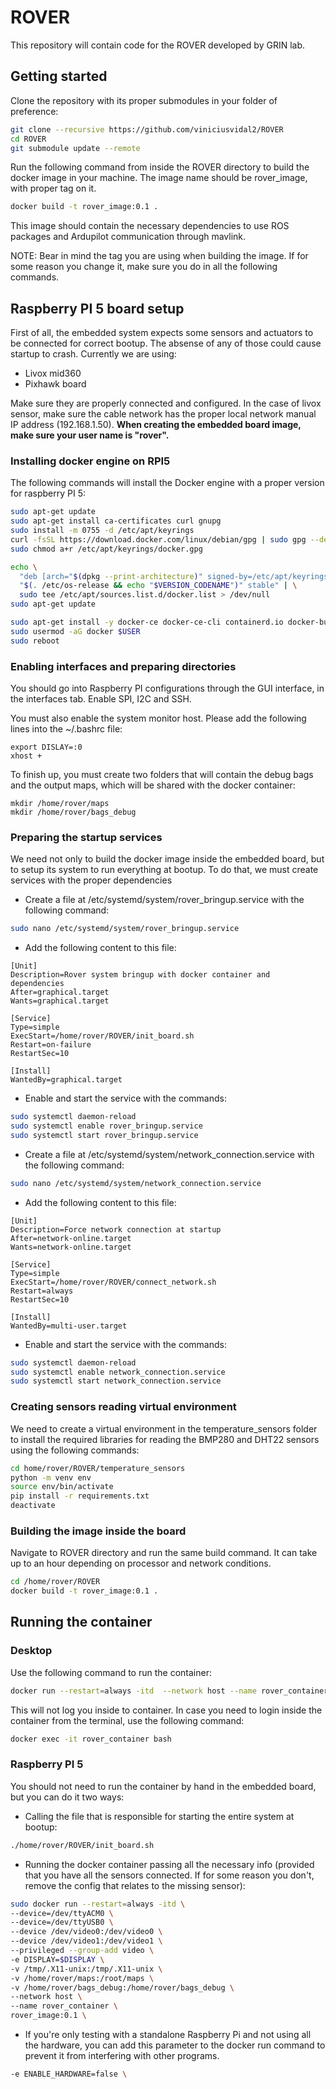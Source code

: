# ROVER
This repository will contain code for the ROVER developed by GRIN lab.

## Getting started
Clone the repository with its proper submodules in your folder of preference:
```bash
git clone --recursive https://github.com/viniciusvidal2/ROVER
cd ROVER
git submodule update --remote
```

Run the following command from inside the ROVER directory to build the docker image in your machine. The image name should be rover_image, with proper tag on it.
```bash
docker build -t rover_image:0.1 .
```

This image should contain the necessary dependencies to use ROS packages and Ardupilot communication through mavlink.

NOTE: Bear in mind the tag you are using when building the image. If for some reason you change it, make sure you do in all the following commands.

## Raspberry PI 5 board setup
First of all, the embedded system expects some sensors and actuators to be connected for correct bootup. The absense of any of those could cause startup to crash. Currently we are using:
- Livox mid360
- Pixhawk board

Make sure they are properly connected and configured. In the case of livox sensor, make sure the cable network has the proper local network manual IP address (192.168.1.50).
**When creating the embedded board image, make sure your user name is "rover".**

### Installing docker engine on RPI5
The following commands will install the Docker engine with a proper version for raspberry PI 5:

```bash
sudo apt-get update
sudo apt-get install ca-certificates curl gnupg
sudo install -m 0755 -d /etc/apt/keyrings
curl -fsSL https://download.docker.com/linux/debian/gpg | sudo gpg --dearmor -o /etc/apt/keyrings/docker.gpg
sudo chmod a+r /etc/apt/keyrings/docker.gpg

echo \
  "deb [arch="$(dpkg --print-architecture)" signed-by=/etc/apt/keyrings/docker.gpg] https://download.docker.com/linux/debian \
  "$(. /etc/os-release && echo "$VERSION_CODENAME")" stable" | \
  sudo tee /etc/apt/sources.list.d/docker.list > /dev/null
sudo apt-get update

sudo apt-get install -y docker-ce docker-ce-cli containerd.io docker-buildx-plugin docker-compose-plugin
sudo usermod -aG docker $USER
sudo reboot
```

### Enabling interfaces and preparing directories
You should go into Raspberry PI configurations through the GUI interface, in the interfaces tab. Enable SPI, I2C and SSH.

You must also enable the system monitor host. Please add the following lines into the ~/.bashrc file:
```
export DISLAY=:0
xhost +
```

To finish up, you must create two folders that will contain the debug bags and the output maps, which will be shared with the docker container:
```
mkdir /home/rover/maps
mkdir /home/rover/bags_debug
```

### Preparing the startup services
We need not only to build the docker image inside the embedded board, but to setup its system to run everything at bootup. To do that, we must create services with the proper dependencies
- Create a file at /etc/systemd/system/rover_bringup.service with the following command:
```bash
sudo nano /etc/systemd/system/rover_bringup.service
```

- Add the following content to this file:
```
[Unit]
Description=Rover system bringup with docker container and dependencies
After=graphical.target
Wants=graphical.target

[Service]
Type=simple
ExecStart=/home/rover/ROVER/init_board.sh
Restart=on-failure
RestartSec=10

[Install]
WantedBy=graphical.target
```

- Enable and start the service with the commands:
```bash
sudo systemctl daemon-reload
sudo systemctl enable rover_bringup.service
sudo systemctl start rover_bringup.service
```
- Create a file at /etc/systemd/system/network_connection.service with the following command:
```bash
sudo nano /etc/systemd/system/network_connection.service
```

- Add the following content to this file:
```
[Unit]
Description=Force network connection at startup
After=network-online.target
Wants=network-online.target

[Service]
Type=simple
ExecStart=/home/rover/ROVER/connect_network.sh
Restart=always
RestartSec=10

[Install]
WantedBy=multi-user.target
```

- Enable and start the service with the commands:
```bash
sudo systemctl daemon-reload
sudo systemctl enable network_connection.service
sudo systemctl start network_connection.service
```

### Creating sensors reading virtual environment
We need to create a virtual environment in the temperature_sensors folder to install the required libraries for reading the BMP280 and DHT22 sensors using the following commands:

```bash
cd home/rover/ROVER/temperature_sensors
python -m venv env
source env/bin/activate
pip install -r requirements.txt
deactivate
```

### Building the image inside the board
Navigate to ROVER directory and run the same build command. It can take up to an hour depending on processor and network conditions.
```bash
cd /home/rover/ROVER
docker build -t rover_image:0.1 .
```

## Running the container
### Desktop
Use the following command to run the container:
```bash
docker run --restart=always -itd  --network host --name rover_container rover_image:0.1
```

This will not log you inside to container. In case you need to login inside the container from the terminal, use the following command:
```bash
docker exec -it rover_container bash
```

### Raspberry PI 5
You should not need to run the container by hand in the embedded board, but you can do it two ways:
- Calling the file that is responsible for starting the entire system at bootup:
```bash
./home/rover/ROVER/init_board.sh
```

- Running the docker container passing all the necessary info (provided that you have all the sensors connected. If for some reason you don't, remove the config that relates to the missing sensor):
```bash
sudo docker run --restart=always -itd \
--device=/dev/ttyACM0 \
--device=/dev/ttyUSB0 \
--device /dev/video0:/dev/video0 \
--device /dev/video1:/dev/video1 \
--privileged --group-add video \
-e DISPLAY=$DISPLAY \
-v /tmp/.X11-unix:/tmp/.X11-unix \
-v /home/rover/maps:/root/maps \
-v /home/rover/bags_debug:/home/rover/bags_debug \
--network host \
--name rover_container \
rover_image:0.1 \
```

- If you're only testing with a standalone Raspberry Pi and not using all the hardware, you can add this parameter to the docker run command to prevent it from interfering with other programs.
```bash
-e ENABLE_HARDWARE=false \
```
